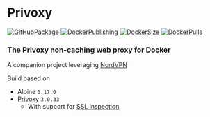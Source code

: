 # Privoxy

[![GitHubPackage][GitHubPackageBadge]][GitHubPackageLink]
[![DockerPublishing][DockerPublishingBadge]][DockerLink]
[![DockerSize][DockerSizeBadge]][DockerLink]
[![DockerPulls][DockerPullsBadge]][DockerLink]

### The Privoxy non-caching web proxy for Docker

A companion project leveraging [NordVPN](https://github.com/tmknight/docker-nordvpn)

Build based on

- Alpine `3.17.0`
- [Privoxy](https://www.privoxy.org/) `3.0.33`
  - With support for [SSL inspection](https://www.privoxy.org/faq/misc.html#SSL) 

[GitHubPackageBadge]: https://github.com/tmknight/docker-privoxy/actions/workflows/github-package.yml/badge.svg
[GitHubPackageLink]: https://github.com/tmknight/docker-privoxy/pkgs/container/privoxy
[DockerPublishingBadge]: https://github.com/tmknight/docker-privoxy/actions/workflows/docker-publish.yml/badge.svg
[DockerPullsBadge]: https://badgen.net/docker/pulls/tmknight88/privoxy?icon=docker&label=Docker+Pulls&labelColor=black&color=green
[DockerSizeBadge]: https://badgen.net/docker/size/tmknight88/privoxy/1.1.2-alpine?icon=docker&label=Docker+Size&labelColor=black&color=green
[DockerLink]: https://hub.docker.com/r/tmknight88/privoxy
